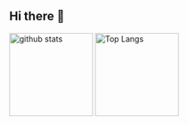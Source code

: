 ## Hi there 👋

<!--
**Amonsuzuki/Amonsuzuki** is a ✨ _special_ ✨ repository because its `README.md` (this file) appears on your GitHub profile.

Here are some ideas to get you started:

- 🔭 I’m currently working on ...
- 🌱 I’m currently learning ...
- 👯 I’m looking to collaborate on ...
- 🤔 I’m looking for help with ...
- 💬 Ask me about ...
- 📫 How to reach me: ...
- 😄 Pronouns: ...
- ⚡ Fun fact: ...
-->

<p align="left"> 
  <img alt="github stats" width="150px" src="https://github-readme-stats.vercel.app/api?username=Amonsuzuki&theme=onedark&show_icons=ture" />
  <img alt="Top Langs" width=150px" src="https://github-readme-stats.vercel.app/api/top-langs/?username=Amonsuzuki&layout=compact&show_icons=true&theme=onedark" />
</p>
